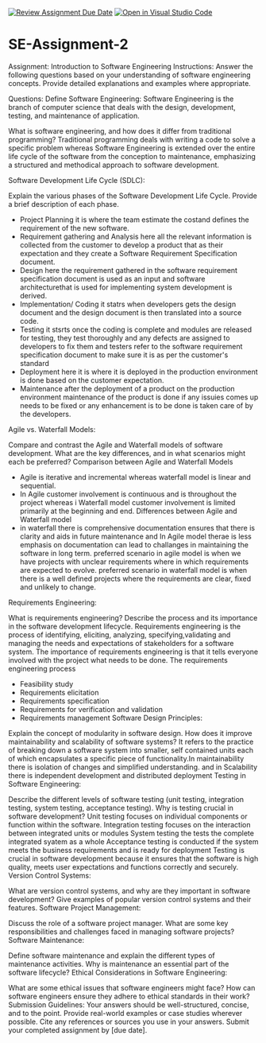 [![Review Assignment Due Date](https://classroom.github.com/assets/deadline-readme-button-24ddc0f5d75046c5622901739e7c5dd533143b0c8e959d652212380cedb1ea36.svg)](https://classroom.github.com/a/-ucQIGTc)
[![Open in Visual Studio Code](https://classroom.github.com/assets/open-in-vscode-718a45dd9cf7e7f842a935f5ebbe5719a5e09af4491e668f4dbf3b35d5cca122.svg)](https://classroom.github.com/online_ide?assignment_repo_id=15243074&assignment_repo_type=AssignmentRepo)
# SE-Assignment-2
Assignment: Introduction to Software Engineering
Instructions:
Answer the following questions based on your understanding of software engineering concepts. Provide detailed explanations and examples where appropriate.

Questions:
Define Software Engineering:
Software Engineering is the branch of computer science that deals with the design, development, testing, and maintenance of application.

What is software engineering, and how does it differ from traditional programming?
Traditional programming deals with writing a code to solve a specific problem whereas Software Engineering is extended over the entire life cycle of the software from the conception to maintenance, emphasizing a structured and methodical approach to software development.

Software Development Life Cycle (SDLC):

Explain the various phases of the Software Development Life Cycle. Provide a brief description of each phase.
* Project Planning it is where the team estimate the costand defines the requirement of the new software.
* Requirement gathering and Analysis here all the relevant information is collected from the customer to develop a product that as their expectation and they create a Software Requirement Specification document.
* Design here the requirement gathered in the software requirement specification document is used as an input and software architecturethat is used for implementing system development is derived.
* Implementation/ Coding it statrs when developers gets the design document and the design document is then translated into a source code.
* Testing it stsrts once the coding is complete and modules are released for testing, they test thoroughly and any defects are assigned to developers to fix them and testers refer to the software requirement specification document to make sure it is as per the customer's standard
* Deployment here it is where it is deployed in the production environment is done based on the customer expectation.
* Maintenance after the deployment of a product on the production environment maintenance of the product is done if any issuies comes up needs to be fixed or any enhancement is to be done is taken care of by the developers.

Agile vs. Waterfall Models:

Compare and contrast the Agile and Waterfall models of software development. What are the key differences, and in what scenarios might each be preferred?
Comparison between Agile and Waterfall Models
* Agile is iterative and incremental whereas waterfall model is linear and sequential.
* In Agile customer involvement is continuous and is throughout the project whereas i Waterfall model customer involvement is limited primarily at the beginning and end.
Differences between Agile and Waterfall model
* in waterfall there is comprehensive documentation ensures that there is clarity and aids in future maintenance and In Agile model therae is less emphasis on documentation can lead to challanges in maintaining the software in long term.
preferred scenario in agile model is when we have projects with unclear requirements where in which requirements are expected to evolve.
preferred scenario in waterfall model is when there is a well defined projects where the requirements are clear, fixed and unlikely to change.

Requirements Engineering:

What is requirements engineering? Describe the process and its importance in the software development lifecycle.
Requirements engineering is the process of identifying, eliciting, analyzing, specifying,validating and managing the needs and expectations of stakeholders for a software system.
The importance of requirements engineering is that it tells everyone involved with the project what needs to be done.
The requirements engineering process
* Feasibility study
* Requirements elicitation
* Requirements specification
* Requirements for verification and validation
* Requirements management
Software Design Principles:

Explain the concept of modularity in software design. How does it improve maintainability and scalability of software systems?
It refers to the practice of breaking down a software system into smaller, self contained units each of which encapsulates a specific piece of functionality.In maintainability there is isolation of changes and simplified understanding. and in Scalability there is independent development and distributed deployment
Testing in Software Engineering:

Describe the different levels of software testing (unit testing, integration testing, system testing, acceptance testing). Why is testing crucial in software development?
Unit testing focuses on individual components or function within the software.
Integration testing focuses on the interaction between integrated units or modules
System testing the tests the complete integrated syatem as a whole
Acceptance testing is conducted if the system meets the business requirements and is ready for deployment
Testing is crucial in software development because it ensures that the software is high quality, meets user expectations and functions correctly and securely.
Version Control Systems:

What are version control systems, and why are they important in software development? Give examples of popular version control systems and their features.
Software Project Management:

Discuss the role of a software project manager. What are some key responsibilities and challenges faced in managing software projects?
Software Maintenance:

Define software maintenance and explain the different types of maintenance activities. Why is maintenance an essential part of the software lifecycle?
Ethical Considerations in Software Engineering:

What are some ethical issues that software engineers might face? How can software engineers ensure they adhere to ethical standards in their work?
Submission Guidelines:
Your answers should be well-structured, concise, and to the point.
Provide real-world examples or case studies wherever possible.
Cite any references or sources you use in your answers.
Submit your completed assignment by [due date].
